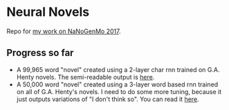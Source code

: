 # Neural Novels
Repo for [my work on NaNoGenMo 2017](https://github.com/NaNoGenMo/2017/issues/98).

## Progress so far
* A 99,965 word "novel" created using a 2-layer char rnn trained on G.A. Henty novels. The semi-readable output is [here](https://supermdguy.github.io/NeuralNovels/gru_baseline.pdf).
* A 50,000 word "novel" created using a 3-layer word based rnn trained on all of G.A. Henty's novels. I need to do some more tuning, because it just outputs variations of "I don't think so". You can read it [here](https://github.com/superMDguy/NeuralNovels/blob/5bbd327120067d884eebefa130be955a78851d15/i_don't_think_so.md).
